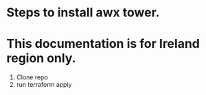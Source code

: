 # Steps to install awx tower. 
# This documentation is for Ireland region only. 
1. Clone repo 
2. run terraform apply
